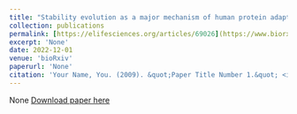 ```yaml
---
title: "Stability evolution as a major mechanism of human protein adaptation in response to viruses"
collection: publications
permalink: [https://elifesciences.org/articles/69026](https://www.biorxiv.org/content/10.1101/2022.12.01.518739v1.abstract)
excerpt: 'None'
date: 2022-12-01
venue: 'bioRxiv'
paperurl: 'None'
citation: 'Your Name, You. (2009). &quot;Paper Title Number 1.&quot; <i>Journal 1</i>. 1(1).'
---
```

None
[Download paper here](http://academicpages.github.io/files/2021_Di_eLife.pdf)

